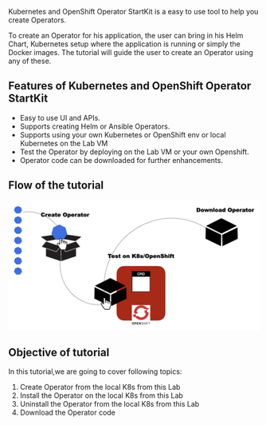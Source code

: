 Kubernetes and OpenShift Operator StartKit is a easy to use tool to help you create Operators.

To create an Operator for his application, the user can bring in his Helm Chart, Kubernetes setup where the application is running or simply the Docker images. The tutorial will guide the user to create an Operator using any of these.

## Features of Kubernetes and OpenShift Operator StartKit

- Easy to use UI and APIs.
- Supports creating Helm or Ansible Operators.
- Supports using your own Kubernetes or OpenShift env or local Kubernetes on the Lab VM
- Test the Operator by deploying on the Lab VM or your own Openshift.
- Operator code can be downloaded for further enhancements.

## Flow of the tutorial

![Flow](_images/Flow.png)

## Objective of tutorial

In this tutorial,we are going to cover following topics:

1. Create Operator from the local K8s from this Lab
2. Install the Operator on the local K8s from this Lab
3. Uninstall the Operator from the local K8s from this Lab
4. Download the Operator code